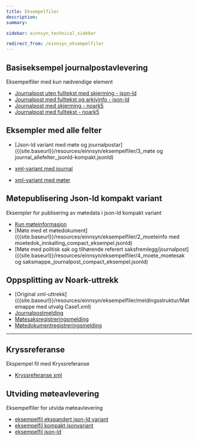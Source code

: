 ```yaml
---
title: Eksempelfiler
description:
summary:

sidebar: einnsyn_technical_sidebar

redirect_from: /einnsyn_eksempelfiler
---
```


## Basiseksempel journalpostavlevering
Eksempelfiler med kun nødvendige element
* [Journalpost uten fulltekst med skjerming - json-ld]({{site.baseurl}}/resources/einnsyn/eksempelfiler/1_jpost_skjerming_minimum_jsonld-kompakt.jsonld)
* [Journalpost med fulltekst og arkivinfo - json-ld]({{site.baseurl}}/resources/einnsyn/eksempelfiler/2_jpost_fulltekst_arkivinfo_jsonld-kompakt.jsonld)
* [Journalpost med skjerming - noark5]({{site.baseurl}}/resources/einnsyn/eksempelfiler/1_jpost_skjerming_noark5.xml)
* [Journalpost med fulltekst - noark5]({{site.baseurl}}/resources/einnsyn/eksempelfiler/2_jpost_fulltekst_noark5.xml)


## Eksempler med alle felter

* [Json-ld variant med møte og journalpostar]({{site.baseurl}}/resources/einnsyn/eksempelfiler/3_møte og journal_allefelter_jsonld-kompakt.jsonld)

* [xml-variant med journal]({{site.baseurl}}/resources/einnsyn/eksempelfiler/3_jpost_allefelter_noark5.xml)
* [xml-variant med møter]({{site.baseurl}}/resources/einnsyn/eksempelfiler/3_Møte_allefelter_noark5.xml)

## Møtepublisering Json-ld kompakt variant
Eksempler for publisering av møtedata i json-ld kompakt variant
* [Kun møteinformasjon]({{site.baseurl}}/resources/einnsyn/eksempelfiler/1_moeteinfo_compact_eksempel.jsonld)
* [Møte med et møtedokument]({{site.baseurl}}/resources/einnsyn/eksempelfiler/2_moeteinfo med moetedok_innkalling_compact_eksempel.jsonld)
* [Møte med politisk sak og tilhørende referert saksfremlegg/journalpost]({{site.baseurl}}/resources/einnsyn/eksempelfiler/4_moete_moetesak og saksmappe_journalpost_compact_eksempel.jsonld)

## Oppsplitting av Noark-uttrekk
* [Original xml-uttrekk]({{site.baseurl}}/resources/einnsyn/eksempelfiler/meldingsstruktur/Møtemappe med utvalg Case1.xml)
* [Journalpostmelding]({{site.baseurl}}/resources/einnsyn/eksempelfiler/meldingsstruktur/journalpost.jsonld)
* [Møtesaksregistreringsmelding]({{site.baseurl}}/resources/einnsyn/eksempelfiler/meldingsstruktur/møtesaksregistrering.jsonld)
* [Møtedokumentregistreringsmelding]({{site.baseurl}}/resources/einnsyn/eksempelfiler/meldingsstruktur/møtedokumentregistrering.jsonld)

---
## Kryssreferanse
Ekspempel fil med Kryssreferanse
* [Kryssreferanse xml]({{site.baseurl}}/resources/einnsyn/eksempelfiler/kryssreferanse.xml)


## Utviding møteavlevering
Eksempelfiler for utvida møteavlevering
* [eksempelfil ekspandert json-ld variant]({{site.baseurl}}/resources/einnsyn/eksempelfiler/eksempel-utvidelse-moetedata-ekspandert.jsonld)
* [eksempelfil kompakt jsonvariant]({{site.baseurl}}/resources/einnsyn/eksempelfiler/eksempel-utvidelse-moetedata-jsonvariant.jsonld)
* [eksempelfil json-ld]({{site.baseurl}}/resources/einnsyn/eksempelfiler/eksempel-utvidelse-moetedata.jsonld)
